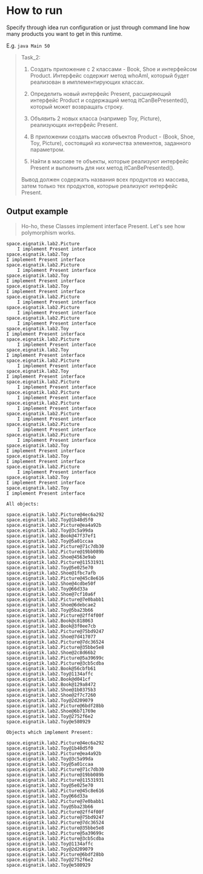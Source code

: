 # How to run

Specify through idea run configuration or just through command line how many products you want to get in this runtime.

E.g. `java Main 50`

> Task_2:
  > 	
  > 1) Создать приложение с 2 классами - Book, Shoe  и  интерфейсом Product. 
  Интерфейс содержит метод whoAmI, который будет реализован в имплементирующих классах. 
  >
  > 2) Определить новый интерфейс Present, расширяющий интерфейс Product и содержащий  метод itCanBePresented(), который может возвращать строку.
  >
  > 3) Объявить 2 новых класса (например Toy, Picture), реализующих  интерфейс Present.
  >
  > 4) В приложении создать массив объектов Product - (Book, Shoe, Toy, Picture), состоящий из количества элементов, заданного параметром.
  >
  > 5) Найти в массиве те объекты, которые реализуют интерфейс Present и выполнить для них метод itCanBePresented().
  >
  > Вывод должен содержать названия всех продуктов из массива, затем только тех продуктов, которые реализуют интерфейс Present.
  
  ## Output example
  
  > Ho-ho, these Classes implement interface Present. Let's see how polymorphism works.
    
    space.eignatik.lab2.Picture
    	I implement Present interface
    space.eignatik.lab2.Toy
    I implement Present interface
    space.eignatik.lab2.Picture
    	I implement Present interface
    space.eignatik.lab2.Toy
    I implement Present interface
    space.eignatik.lab2.Toy
    I implement Present interface
    space.eignatik.lab2.Picture
    	I implement Present interface
    space.eignatik.lab2.Picture
    	I implement Present interface
    space.eignatik.lab2.Picture
    	I implement Present interface
    space.eignatik.lab2.Toy
    I implement Present interface
    space.eignatik.lab2.Picture
    	I implement Present interface
    space.eignatik.lab2.Toy
    I implement Present interface
    space.eignatik.lab2.Picture
    	I implement Present interface
    space.eignatik.lab2.Toy
    I implement Present interface
    space.eignatik.lab2.Picture
    	I implement Present interface
    space.eignatik.lab2.Picture
    	I implement Present interface
    space.eignatik.lab2.Picture
    	I implement Present interface
    space.eignatik.lab2.Picture
    	I implement Present interface
    space.eignatik.lab2.Picture
    	I implement Present interface
    space.eignatik.lab2.Picture
    	I implement Present interface
    space.eignatik.lab2.Toy
    I implement Present interface
    space.eignatik.lab2.Toy
    I implement Present interface
    space.eignatik.lab2.Picture
    	I implement Present interface
    space.eignatik.lab2.Toy
    I implement Present interface
    space.eignatik.lab2.Toy
    I implement Present interface
    
    All objects:
    
    space.eignatik.lab2.Picture@4ec6a292
    space.eignatik.lab2.Toy@1b40d5f0
    space.eignatik.lab2.Picture@ea4a92b
    space.eignatik.lab2.Toy@3c5a99da
    space.eignatik.lab2.Book@47f37ef1
    space.eignatik.lab2.Toy@5a01ccaa
    space.eignatik.lab2.Picture@71c7db30
    space.eignatik.lab2.Picture@19bb089b
    space.eignatik.lab2.Shoe@4563e9ab
    space.eignatik.lab2.Picture@11531931
    space.eignatik.lab2.Toy@5e025e70
    space.eignatik.lab2.Shoe@1fbc7afb
    space.eignatik.lab2.Picture@45c8e616
    space.eignatik.lab2.Shoe@4cdbe50f
    space.eignatik.lab2.Toy@66d33a
    space.eignatik.lab2.Shoe@7cf10a6f
    space.eignatik.lab2.Picture@7e0babb1
    space.eignatik.lab2.Shoe@6debcae2
    space.eignatik.lab2.Toy@5ba23b66
    space.eignatik.lab2.Picture@2ff4f00f
    space.eignatik.lab2.Book@c818063
    space.eignatik.lab2.Book@3f0ee7cb
    space.eignatik.lab2.Picture@75bd9247
    space.eignatik.lab2.Shoe@7d417077
    space.eignatik.lab2.Picture@7dc36524
    space.eignatik.lab2.Picture@35bbe5e8
    space.eignatik.lab2.Shoe@2c8d66b2
    space.eignatik.lab2.Picture@5a39699c
    space.eignatik.lab2.Picture@3cb5cdba
    space.eignatik.lab2.Book@56cbfb61
    space.eignatik.lab2.Toy@1134affc
    space.eignatik.lab2.Book@d041cf
    space.eignatik.lab2.Book@129a8472
    space.eignatik.lab2.Shoe@1b0375b3
    space.eignatik.lab2.Shoe@2f7c7260
    space.eignatik.lab2.Toy@2d209079
    space.eignatik.lab2.Picture@6bdf28bb
    space.eignatik.lab2.Shoe@6b71769e
    space.eignatik.lab2.Toy@2752f6e2
    space.eignatik.lab2.Toy@e580929
    
    Objects which implement Present:
    
    space.eignatik.lab2.Picture@4ec6a292
    space.eignatik.lab2.Toy@1b40d5f0
    space.eignatik.lab2.Picture@ea4a92b
    space.eignatik.lab2.Toy@3c5a99da
    space.eignatik.lab2.Toy@5a01ccaa
    space.eignatik.lab2.Picture@71c7db30
    space.eignatik.lab2.Picture@19bb089b
    space.eignatik.lab2.Picture@11531931
    space.eignatik.lab2.Toy@5e025e70
    space.eignatik.lab2.Picture@45c8e616
    space.eignatik.lab2.Toy@66d33a
    space.eignatik.lab2.Picture@7e0babb1
    space.eignatik.lab2.Toy@5ba23b66
    space.eignatik.lab2.Picture@2ff4f00f
    space.eignatik.lab2.Picture@75bd9247
    space.eignatik.lab2.Picture@7dc36524
    space.eignatik.lab2.Picture@35bbe5e8
    space.eignatik.lab2.Picture@5a39699c
    space.eignatik.lab2.Picture@3cb5cdba
    space.eignatik.lab2.Toy@1134affc
    space.eignatik.lab2.Toy@2d209079
    space.eignatik.lab2.Picture@6bdf28bb
    space.eignatik.lab2.Toy@2752f6e2
    space.eignatik.lab2.Toy@e580929
